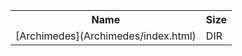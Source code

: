 <table>
<tr><th>Name</th><th>Size</th></tr>
<tr><td>
[Archimedes](Archimedes/index.html)
</td><td>DIR</td></tr>
</table>
